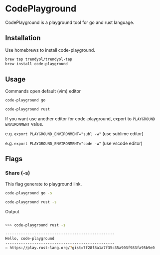 # CodePlayground

CodePlayground is a playground tool for go and rust language.

## Installation

Use homebrews to install code-playground.

```bash
brew tap trendyol/trendyol-tap
brew install code-playground
```

## Usage

Commands open default (vim) editor

```bash
code-playground go

code-playground rust
```

If you want use another editor for code-playground, export to ``PLAYGROUND ENVIRONMENT`` value. 

e.g. ``export PLAYGROUND_ENVIRONMENT="subl -w"`` (use sublime editor)

e.g. ``export PLAYGROUND_ENVIRONMENT="code -w"`` (use vscode editor)

## Flags

### Share (-s)
This flag generate to playground link.

```bash
code-playground go -s

code-playground rust -s
```

Output

```bash

>>> code-playground rust -s

-------------------------------------------------
Hello, code-playground
-------------------------------------------------
⇨ https://play.rust-lang.org/?gist=7f28f8a1a7f35c35a903f983fa95b9e0
```
